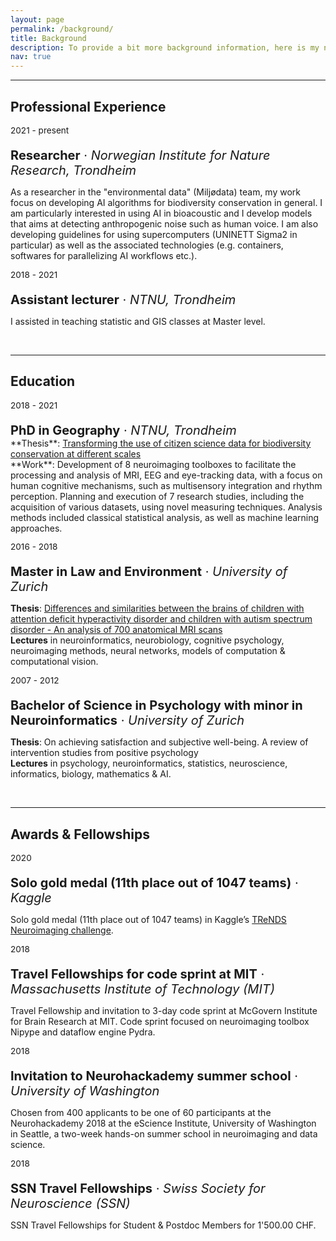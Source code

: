 ```yaml
---
layout: page
permalink: /background/
title: Background
description: To provide a bit more background information, here is my not so straightforward path through the academic and professional world.
nav: true
---
```

___
## Professional Experience

<p style="font-size:0.85rem; margin-bottom: 0">2021 - present</p>
<p style="font-size:1.25rem; margin-bottom: 0"><b>Researcher</b> · <i>Norwegian Institute for Nature Research, Trondheim</i></p>

As a researcher in the "environmental data" (Miljødata) team, my work focus on developing AI algorithms for biodiversity conservation in general. I am particularly interested in using AI in bioacoustic and I develop models that aims at detecting anthropogenic noise such as human voice. I am also developing guidelines for using supercomputers (UNINETT Sigma2 in particular) as well as the associated technologies (e.g. containers, softwares for parallelizing AI workflows etc.).

<p style="font-size:0.85rem; margin-bottom: 0">2018 - 2021</p>
<p style="font-size:1.25rem; margin-bottom: 0"><b>Assistant lecturer</b> · <i>NTNU, Trondheim</i></p>

I assisted in teaching statistic and GIS classes at Master level. 

<br>

___
## Education

<p style="font-size:0.85rem; margin-bottom: 0">2018 - 2021</p>
<p style="font-size:1.25rem; margin-bottom: 0"><b>PhD in Geography</b> · <i>NTNU, Trondheim</i></p>
**Thesis**: <a href="/assets/pdf/BenjaminCretois_PhD.pdf">Transforming the use of citizen
science data for biodiversity
conservation at different scales</a><br>**Work**: Development of 8 neuroimaging toolboxes to facilitate the processing and analysis of MRI, EEG and eye-tracking data, with a focus on human cognitive mechanisms, such as multisensory integration and rhythm perception. Planning and execution of 7 research studies, including the acquisition of various datasets, using novel measuring techniques. Analysis methods included classical statistical analysis, as well as machine learning approaches.

<p style="font-size:0.85rem; margin-bottom: 0">2016 - 2018</p>
<p style="font-size:1.25rem; margin-bottom: 0"><b>Master in Law and Environment</b> · <i>University of Zurich</i></p>

**Thesis**: <a href="/assets/pdf/Thesis_2014_Master_Notter.pdf">Differences and similarities between the brains of children with attention deficit hyperactivity disorder and children with autism spectrum disorder - An analysis of 700 anatomical MRI scans</a><br>**Lectures** in neuroinformatics, neurobiology, cognitive psychology, neuroimaging methods, neural networks, models of computation & computational vision.

<p style="font-size:0.85rem; margin-bottom: 0">2007 - 2012</p>
<p style="font-size:1.25rem; margin-bottom: 0"><b>Bachelor of Science in Psychology with minor in Neuroinformatics</b> · <i>University of Zurich</i></p>

**Thesis**: On achieving satisfaction and subjective well-being. A review of intervention studies from positive psychology<br>**Lectures** in psychology, neuroinformatics, statistics, neuroscience, informatics, biology, mathematics & AI.

<br>

___
## Awards & Fellowships

<p style="font-size:0.85rem; margin-bottom: 0">2020</p>
<p style="font-size:1.25rem; margin-bottom: 0"><b>Solo gold medal (11th place out of 1047 teams)</b> · <i>Kaggle</i></p>

Solo gold medal (11th place out of 1047 teams) in Kaggle’s [TReNDS Neuroimaging challenge](https://www.kaggle.com/c/trends-assessment-prediction/leaderboard).

<p style="font-size:0.85rem; margin-bottom: 0">2018</p>
<p style="font-size:1.25rem; margin-bottom: 0"><b>Travel Fellowships for code sprint at MIT</b> · <i>Massachusetts Institute of Technology (MIT)</i></p>

Travel Fellowship and invitation to 3-day code sprint at McGovern Institute for Brain Research at MIT. Code sprint focused on neuroimaging toolbox Nipype and dataflow engine Pydra.

<p style="font-size:0.85rem; margin-bottom: 0">2018</p>
<p style="font-size:1.25rem; margin-bottom: 0"><b>Invitation to Neurohackademy summer school</b> · <i>University of Washington</i></p>

Chosen from 400 applicants to be one of 60 participants at the Neurohackademy 2018 at the eScience Institute, University of Washington in Seattle, a two-week hands-on summer school in neuroimaging and data science.

<p style="font-size:0.85rem; margin-bottom: 0">2018</p>
<p style="font-size:1.25rem; margin-bottom: 0"><b>SSN Travel Fellowships</b> · <i>Swiss Society for Neuroscience (SSN)</i></p>

SSN Travel Fellowships for Student & Postdoc Members for 1'500.00 CHF.
